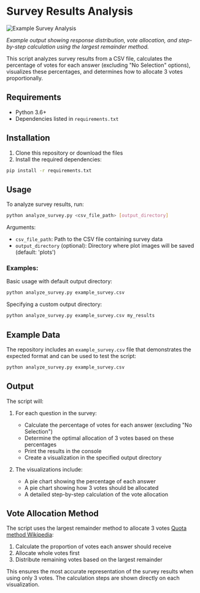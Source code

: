 # Survey Results Analysis

![Example Survey Analysis](./exampleplots/Endorsements_Do_you_endorse_John_Smith_for_someth.png)

*Example output showing response distribution, vote allocation, and step-by-step calculation using the largest remainder method.*

This script analyzes survey results from a CSV file, calculates the percentage of votes for each answer (excluding "No Selection" options), visualizes these percentages, and determines how to allocate 3 votes proportionally.

## Requirements

- Python 3.6+
- Dependencies listed in `requirements.txt`

## Installation

1. Clone this repository or download the files
2. Install the required dependencies:

```bash
pip install -r requirements.txt
```

## Usage

To analyze survey results, run:

```bash
python analyze_survey.py <csv_file_path> [output_directory]
```

Arguments:
- `csv_file_path`: Path to the CSV file containing survey data
- `output_directory` (optional): Directory where plot images will be saved (default: 'plots')

### Examples:

Basic usage with default output directory:
```bash
python analyze_survey.py example_survey.csv
```

Specifying a custom output directory:
```bash
python analyze_survey.py example_survey.csv my_results
```

## Example Data

The repository includes an `example_survey.csv` file that demonstrates the expected format and can be used to test the script:

```bash
python analyze_survey.py example_survey.csv
```

## Output

The script will:

1. For each question in the survey:
   - Calculate the percentage of votes for each answer (excluding "No Selection")
   - Determine the optimal allocation of 3 votes based on these percentages
   - Print the results in the console
   - Create a visualization in the specified output directory

2. The visualizations include:
   - A pie chart showing the percentage of each answer
   - A pie chart showing how 3 votes should be allocated
   - A detailed step-by-step calculation of the vote allocation

## Vote Allocation Method

The script uses the largest remainder method to allocate 3 votes [Quota method Wikipedia](https://en.wikipedia.org/wiki/Quota_method):

1. Calculate the proportion of votes each answer should receive
2. Allocate whole votes first
3. Distribute remaining votes based on the largest remainder

This ensures the most accurate representation of the survey results when using only 3 votes. The calculation steps are shown directly on each visualization. 